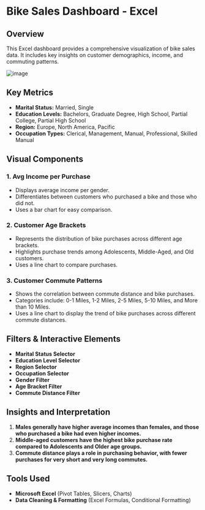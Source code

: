 # Bike Sales Dashboard - Excel

## Overview
This Excel dashboard provides a comprehensive visualization of bike sales data. It includes key insights on customer demographics, income, and commuting patterns.

![image](https://github.com/user-attachments/assets/2efad869-96b0-4cc4-8c70-1a3aec0705cb)

## Key Metrics
- **Marital Status:** Married, Single
- **Education Levels:** Bachelors, Graduate Degree, High School, Partial College, Partial High School
- **Region:** Europe, North America, Pacific
- **Occupation Types:** Clerical, Management, Manual, Professional, Skilled Manual

## Visual Components
### 1. **Avg Income per Purchase**
   - Displays average income per gender.
   - Differentiates between customers who purchased a bike and those who did not.
   - Uses a bar chart for easy comparison.

### 2. **Customer Age Brackets**
   - Represents the distribution of bike purchases across different age brackets.
   - Highlights purchase trends among Adolescents, Middle-Aged, and Old customers.
   - Uses a line chart to compare purchases.

### 3. **Customer Commute Patterns**
   - Shows the correlation between commute distance and bike purchases.
   - Categories include: 0-1 Miles, 1-2 Miles, 2-5 Miles, 5-10 Miles, and More than 10 Miles.
   - Uses a line chart to display the trend of bike purchases across different commute distances.

## Filters & Interactive Elements
- **Marital Status Selector**
- **Education Level Selector**
- **Region Selector**
- **Occupation Selector**
- **Gender Filter**
- **Age Bracket Filter**
- **Commute Distance Filter**

## Insights and Interpretation
1. **Males generally have higher average incomes than females, and those who purchased a bike had even higher incomes.**
2. **Middle-aged customers have the highest bike purchase rate compared to Adolescents and Older age groups.**
3. **Commute distance plays a role in purchasing behavior, with fewer purchases for very short and very long commutes.**

## Tools Used
- **Microsoft Excel** (Pivot Tables, Slicers, Charts)
- **Data Cleaning & Formatting** (Excel Formulas, Conditional Formatting)
